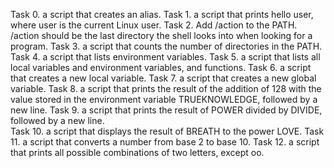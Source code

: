 Task 0. a script that creates an alias.
Task 1. a script that prints hello user, where user is the current Linux user.
Task 2. Add /action to the PATH. /action should be the last directory the shell looks into when looking for a program.
Task 3. a script that counts the number of directories in the PATH.
Task 4. a script that lists environment variables.
Task 5. a script that lists all local variables and environment variables, and functions.
Task 6. a script that creates a new local variable.
Task 7. a script that creates a new global variable.
Task 8. a script that prints the result of the addition of 128 with the value stored in the environment variable TRUEKNOWLEDGE, followed by a new line.
Task 9. a script that prints the result of POWER divided by DIVIDE, followed by a new line.  
Task 10. a script that displays the result of BREATH to the power LOVE.
Task 11. a script that converts a number from base 2 to base 10.
Task 12. a script that prints all possible combinations of two letters, except oo.
